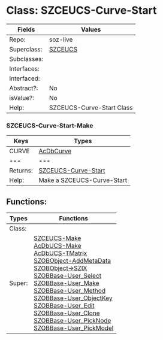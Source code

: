 
# Class:	SZCEUCS-Curve-Start

| Fields | Values |
| --------- | --------- |
| Repo: | soz-live |
| Superclass: | [SZCEUCS](SZCEUCS.html) |
| Subclasses: |  |
| Interfaces: |  |
| Interfaced: |  |
| Abstract?: | No |
| isValue?: | No |
| Help: | SZCEUCS-Curve-Start Class |

### SZCEUCS-Curve-Start-Make

| Keys | Types |
| --------- | --------- |
| CURVE | [AcDbCurve](AcDbCurve.html) |
| **---** | **---** |
| Returns: | [SZCEUCS-Curve-Start](SZCEUCS-Curve-Start.html) |
| Help: | Make a SZCEUCS-Curve-Start |


## Functions:

| Types | Functions |
| --------- | --------- |
| Class: |  |
| Super: | [SZCEUCS-Make](SZCEUCS.html) <br> [AcDbUCS-Make](AcDbUCS.html) <br> [AcDbUCS-TMatrix](AcDbUCS.html) <br> [SZOBObject-AddMetaData](SZOBObject.html) <br> [SZOBObject->SZIX](SZOBObject.html) <br> [SZOBBase-User_Select](SZOBBase.html) <br> [SZOBBase-User_Make](SZOBBase.html) <br> [SZOBBase-User_Method](SZOBBase.html) <br> [SZOBBase-User_ObjectKey](SZOBBase.html) <br> [SZOBBase-User_Edit](SZOBBase.html) <br> [SZOBBase-User_Clone](SZOBBase.html) <br> [SZOBBase-User_PickNode](SZOBBase.html) <br> [SZOBBase-User_PickModel](SZOBBase.html) |


